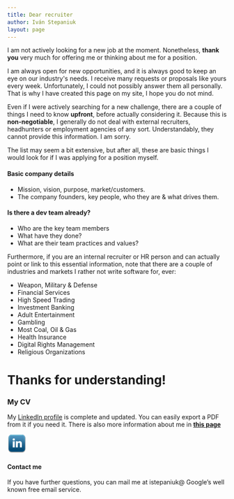 ```yaml
---
title: Dear recruiter
author: Iván Stepaniuk
layout: page
---
```

I am not actively looking for a new job at the moment. Nonetheless, **thank you** very much for offering me or thinking about me for a position.

I am always open for new opportunities, and it is always good to keep an eye on our industry's needs. I receive many requests or proposals like yours every week. Unfortunately, I could not possibly answer them all personally. That is why I have created this page on my site, I hope you do not mind.

Even if I were actively searching for a new challenge, there are a couple of things I need to know **upfront**, before actually considering it. Because this is **non-negotiable**, I generally do not deal with external recruiters, headhunters or employment agencies of any sort. Understandably, they cannot provide this information. I am sorry.

The list may seem a bit extensive, but after all, these are basic things I would look for if I was applying for a position myself.

#### Basic company details

* Mission, vision, purpose, market/customers.
* The company founders, key people, who they are & what drives them.

#### Is there a dev team already?

* Who are the key team members
* What have they done?
* What are their team practices and values?

Furthermore, if you are an internal recruiter or HR person and can actually point or link to this essential information, note that there are a couple of industries and markets I rather not write software for, ever:

* Weapon, Military & Defense
* Financial Services
* High Speed Trading
* Investment Banking
* Adult Entertainment
* Gambling
* Most Coal, Oil & Gas
* Health Insurance
* Digital Rights Management
* Religious Organizations

# Thanks for understanding!

### My CV
My [LinkedIn profile][4] is complete and updated. You can easily export a PDF from it if you need it.
There is also more information about me in [**this page**](/about)

[<img alt="LinkedIn" src="/img/icons/linkedin.png" width="43" height="43" />][4]

#### Contact me
If you have further questions, you can mail me at istepaniuk@ Google&#8217;s well known free email service.

[4]: http://www.linkedin.com/in/istepaniuk "Iván Stepaniuk LinkedIn profile"
